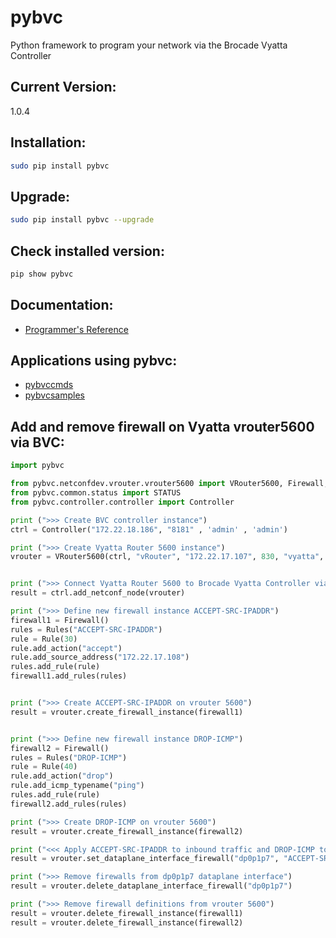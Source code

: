 # pybvc
Python framework to program your network via the Brocade Vyatta Controller

## Current Version:
1.0.4

## Installation:
```bash
sudo pip install pybvc
```

## Upgrade:
```bash
sudo pip install pybvc --upgrade
```

## Check installed version:
```bash
pip show pybvc
```


## Documentation:
   - [Programmer's Reference](http://jebpublic.github.io/pybvc/)

## Applications using pybvc:
   - [pybvccmds](https://github.com/jebpublic/pybvccmds)
   - [pybvcsamples](https://github.com/jebpublic/pybvcsamples)

## Add and remove firewall on Vyatta vrouter5600 via BVC:

```python
import pybvc

from pybvc.netconfdev.vrouter.vrouter5600 import VRouter5600, Firewall, Rules, Rule
from pybvc.common.status import STATUS
from pybvc.controller.controller import Controller

print (">>> Create BVC controller instance")
ctrl = Controller("172.22.18.186", "8181" , 'admin' , 'admin') 

print (">>> Create Vyatta Router 5600 instance")
vrouter = VRouter5600(ctrl, "vRouter", "172.22.17.107", 830, "vyatta", "vyatta")


print (">>> Connect Vyatta Router 5600 to Brocade Vyatta Controller via NETCONF")
result = ctrl.add_netconf_node(vrouter)

print (">>> Define new firewall instance ACCEPT-SRC-IPADDR") 
firewall1 = Firewall()    
rules = Rules("ACCEPT-SRC-IPADDR")    
rule = Rule(30)
rule.add_action("accept")
rule.add_source_address("172.22.17.108")    
rules.add_rule(rule)
firewall1.add_rules(rules)


print (">>> Create ACCEPT-SRC-IPADDR on vrouter 5600") 
result = vrouter.create_firewall_instance(firewall1)


print (">>> Define new firewall instance DROP-ICMP") 
firewall2 = Firewall()    
rules = Rules("DROP-ICMP")    
rule = Rule(40)
rule.add_action("drop")
rule.add_icmp_typename("ping")
rules.add_rule(rule)
firewall2.add_rules(rules)   

print (">>> Create DROP-ICMP on vrouter 5600")  
result = vrouter.create_firewall_instance(firewall2)

print ("<<< Apply ACCEPT-SRC-IPADDR to inbound traffic and DROP-ICMP to outbound traffic on the dp0p1p7 dataplane interface" ) 
result = vrouter.set_dataplane_interface_firewall("dp0p1p7", "ACCEPT-SRC-IPADDR", "DROP-ICMP")

print (">>> Remove firewalls from dp0p1p7 dataplane interface")  
result = vrouter.delete_dataplane_interface_firewall("dp0p1p7")

print (">>> Remove firewall definitions from vrouter 5600")
result = vrouter.delete_firewall_instance(firewall1)
result = vrouter.delete_firewall_instance(firewall2)
```
